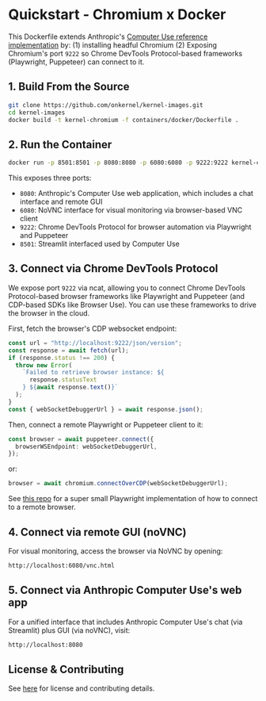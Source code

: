 # Quickstart - Chromium x Docker

This Dockerfile extends Anthropic's [Computer Use reference implementation](https://github.com/anthropics/anthropic-quickstarts/tree/main/computer-use-demo) by: (1) installing headful Chromium (2) Exposing Chromium's port `9222` so Chrome DevTools Protocol-based frameworks (Playwright, Puppeteer) can connect to it.

## 1. Build From the Source

```bash
git clone https://github.com/onkernel/kernel-images.git
cd kernel-images
docker build -t kernel-chromium -f containers/docker/Dockerfile .
```

## 2. Run the Container

```bash
docker run -p 8501:8501 -p 8080:8080 -p 6080:6080 -p 9222:9222 kernel-chromium
```

This exposes three ports:

- `8080`: Anthropic's Computer Use web application, which includes a chat interface and remote GUI
- `6080`: NoVNC interface for visual monitoring via browser-based VNC client
- `9222`: Chrome DevTools Protocol for browser automation via Playwright and Puppeteer
- `8501`: Streamlit interfaced used by Computer Use

## 3. Connect via Chrome DevTools Protocol

We expose port `9222` via ncat, allowing you to connect Chrome DevTools Protocol-based browser frameworks like Playwright and Puppeteer (and CDP-based SDKs like Browser Use). You can use these frameworks to drive the browser in the cloud. 

First, fetch the browser's CDP websocket endpoint:

```typescript
const url = "http://localhost:9222/json/version";
const response = await fetch(url);
if (response.status !== 200) {
  throw new Error(
    `Failed to retrieve browser instance: ${
      response.statusText
    } ${await response.text()}`
  );
}
const { webSocketDebuggerUrl } = await response.json();
```

Then, connect a remote Playwright or Puppeteer client to it:

```typescript
const browser = await puppeteer.connect({
  browserWSEndpoint: webSocketDebuggerUrl,
});
```

or:

```typescript
browser = await chromium.connectOverCDP(webSocketDebuggerUrl);
```

See [this repo](https://github.com/onkernel/example-playwright) for a super small Playwright implementation of how to connect to a remote browser.

## 4. Connect via remote GUI (noVNC)

For visual monitoring, access the browser via NoVNC by opening:

```bash
http://localhost:6080/vnc.html
```

## 5. Connect via Anthropic Computer Use's web app

For a unified interface that includes Anthropic Computer Use's chat (via Streamlit) plus GUI (via noVNC), visit:

```bash
http://localhost:8080
```

## License & Contributing
See [here](../README.md) for license and contributing details.